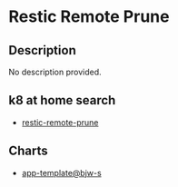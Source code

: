 # Restic Remote Prune

## Description

No description provided.

## k8 at home search

- [restic-remote-prune](https://nanne.dev/k8s-at-home-search/#/restic-remote-prune)

## Charts

- [app-template@bjw-s](https://bjw-s.github.io/helm-charts/)
